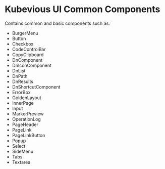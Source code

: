 # Kubevious UI Common Components

Contains common and basic components such as:
- BurgerMenu
- Button
- Checkbox
- CodeControlBar
- CopyClipboard
- DnComponent
- DnIconComponent
- DnList
- DnPath
- DnResults
- DnShortcutComponent
- ErrorBox
- GoldenLayout
- InnerPage
- Input
- MarkerPreview
- OperationLog
- PageHeader
- PageLink
- PageLinkButton
- Popup
- Select
- SideMenu
- Tabs
- Textarea
